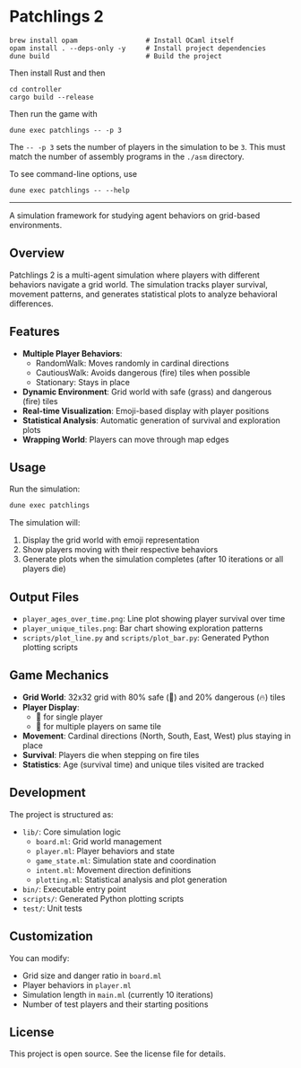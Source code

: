 # Patchlings 2

```
brew install opam                 # Install OCaml itself
opam install . --deps-only -y     # Install project dependencies
dune build                        # Build the project
```

Then install Rust and then

```
cd controller
cargo build --release
```

Then run the game with

```
dune exec patchlings -- -p 3
```
The `-- -p 3` sets the number of players in the simulation to be `3`. This must match the number of assembly programs in the `./asm` directory.

To see command-line options, use

```
dune exec patchlings -- --help
```


-------------------------------------------------------------------------

A simulation framework for studying agent behaviors on grid-based environments.

## Overview

Patchlings 2 is a multi-agent simulation where players with different behaviors navigate a grid world. The simulation tracks player survival, movement patterns, and generates statistical plots to analyze behavioral differences.

## Features

- **Multiple Player Behaviors**: 
  - RandomWalk: Moves randomly in cardinal directions
  - CautiousWalk: Avoids dangerous (fire) tiles when possible
  - Stationary: Stays in place
- **Dynamic Environment**: Grid world with safe (grass) and dangerous (fire) tiles
- **Real-time Visualization**: Emoji-based display with player positions
- **Statistical Analysis**: Automatic generation of survival and exploration plots
- **Wrapping World**: Players can move through map edges

## Usage

Run the simulation:
```bash
dune exec patchlings
```

The simulation will:
1. Display the grid world with emoji representation
2. Show players moving with their respective behaviors
3. Generate plots when the simulation completes (after 10 iterations or all players die)

## Output Files

- `player_ages_over_time.png`: Line plot showing player survival over time
- `player_unique_tiles.png`: Bar chart showing exploration patterns
- `scripts/plot_line.py` and `scripts/plot_bar.py`: Generated Python plotting scripts

## Game Mechanics

- **Grid World**: 32x32 grid with 80% safe (🌱) and 20% dangerous (🔥) tiles
- **Player Display**: 
  - 🧍 for single player
  - 👥 for multiple players on same tile
- **Movement**: Cardinal directions (North, South, East, West) plus staying in place
- **Survival**: Players die when stepping on fire tiles
- **Statistics**: Age (survival time) and unique tiles visited are tracked

## Development

The project is structured as:
- `lib/`: Core simulation logic
  - `board.ml`: Grid world management
  - `player.ml`: Player behaviors and state
  - `game_state.ml`: Simulation state and coordination
  - `intent.ml`: Movement direction definitions
  - `plotting.ml`: Statistical analysis and plot generation
- `bin/`: Executable entry point
- `scripts/`: Generated Python plotting scripts
- `test/`: Unit tests

## Customization

You can modify:
- Grid size and danger ratio in `board.ml`
- Player behaviors in `player.ml`
- Simulation length in `main.ml` (currently 10 iterations)
- Number of test players and their starting positions

## License

This project is open source. See the license file for details.
